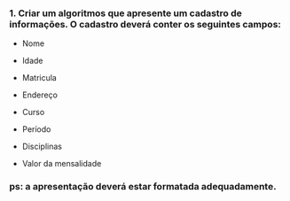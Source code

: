 ### 1. Criar um algoritmos que apresente um cadastro de informações. O cadastro deverá conter os seguintes campos:

* Nome 

* Idade

* Matricula

* Endereço
 
* Curso

* Período

* Disciplinas

* Valor da mensalidade

### ps: a apresentação deverá estar formatada adequadamente.


  
